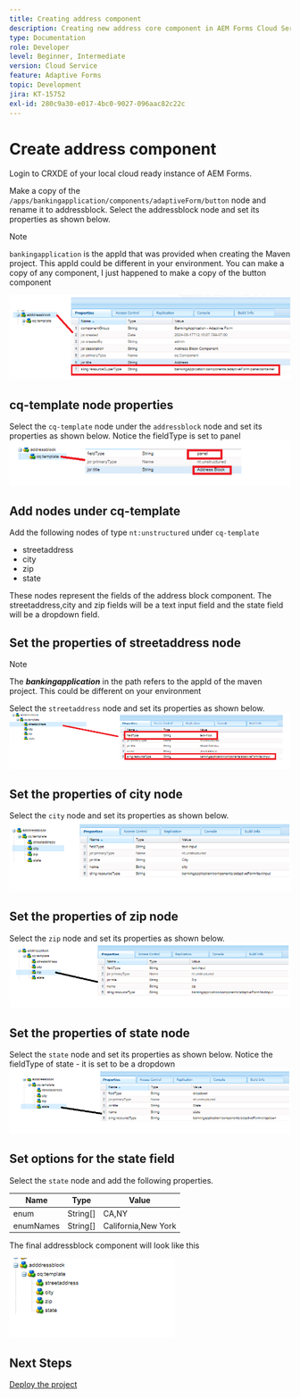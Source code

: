 ```yaml
---
title: Creating address component
description: Creating new address core component in AEM Forms Cloud Service
type: Documentation
role: Developer
level: Beginner, Intermediate
version: Cloud Service
feature: Adaptive Forms
topic: Development
jira: KT-15752
exl-id: 280c9a30-e017-4bc0-9027-096aac82c22c
---
```

# Create address component

Login to CRXDE of your local cloud ready instance of AEM Forms.

Make a copy of the ``/apps/bankingapplication/components/adaptiveForm/button`` node and rename it to addressblock. Select the addressblock node and set its properties as shown below.

>[!NOTE]
>
> ``bankingapplication`` is the appId that was provided when creating the Maven project. This appId could be different in your environment. You can make a copy of any component, I just happened to make a copy of the button component


![address-bloc](assets/address-properties.png)

## cq-template node properties

Select the ``cq-template`` node under the ``addressblock`` node and set its properties as shown below. Notice the fieldType is set to panel
![cq-template](assets/cq-template.png)

## Add nodes under cq-template

Add the following nodes of type ``nt:unstructured`` under ``cq-template``

* streetaddress
* city
* zip
* state

These nodes represent the fields of the address block component. The streetaddress,city and zip fields will be a text input field and the state field will be a dropdown field.

## Set the properties of streetaddress node

>[!NOTE]
>
> The **_bankingapplication_** in the path refers to the appId of the maven project. This could be different on your environment

Select the ``streetaddress`` node and set its properties as shown below.
![street-address](assets/streetaddress.png)

## Set the properties of city node

Select the ``city`` node and set its properties as shown below.
![city](assets/city.png)

## Set the properties of zip node

Select the ``zip`` node and set its properties as shown below.
![zip](assets/zip.png)

## Set the properties of state node

Select the ``state`` node and set its properties as shown below. Notice the fieldType of state - it is set to be a dropdown
![state](assets/state.png)

## Set options for the state field

Select the ``state`` node and add the following properties.

| Name     | Type     | Value               |
|----------|----------|---------------------|
| enum     | String[] | CA,NY               |
| enumNames | String[] | California,New York |


The final addressblock component will look like this

![final-address](assets/crx-address-block.png)

## Next Steps

[Deploy the project](./deploy-your-project.md)
